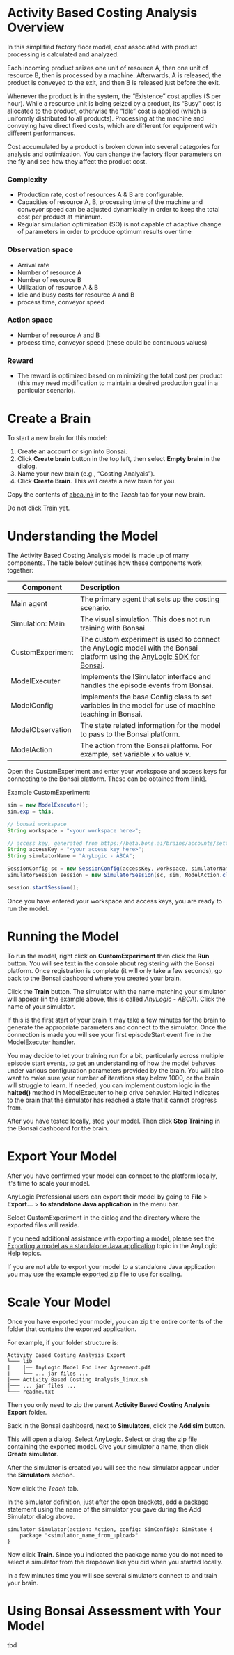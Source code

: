 # Activity Based Costing Analysis Overview
In this simplified factory floor model, cost associated with product processing is calculated and analyzed.

Each incoming product seizes one unit of resource A, then one unit of resource B, then is processed by a machine. Afterwards, A is released, the product is conveyed to the exit, and then B is released just before the exit.

Whenever the product is in the system, the “Existence” cost applies ($ per hour). While a resource unit is being seized by a product, its “Busy” cost is allocated to the product, otherwise the “Idle” cost is applied (which is uniformly distributed to all products). Processing at the machine and conveying have direct fixed costs, which are different for equipment with different performances. 

Cost accumulated by a product is broken down into several categories for analysis and optimization. You can change the factory floor parameters on the fly and see how they affect the product cost.

### Complexity 
-	Production rate, cost of resources A & B are configurable.
-	Capacities of resource A, B, processing time of the machine and conveyor speed can be adjusted dynamically in order to keep the total cost per product at minimum.
-	Regular simulation optimization (SO) is not capable of adaptive change of parameters in order to produce optimum results over time

### Observation space
-	Arrival rate 
-	Number of resource A
-	Number of resource B
-	Utilization of resource A & B 
-	Idle and busy costs for resource A and B
-	process time, conveyor speed 

### Action space
-	Number of resource A and B
-	process time, conveyor speed (these could be continuous values)

### Reward
-	The reward is optimized based on minimizing the total cost per product (this may need modification to maintain a desired production goal in a particular scenario).

# Create a Brain

To start a new brain for this model: 

1. Create an account or sign into Bonsai. 
2. Click **Create brain** button in the top left, then select **Empty brain** in the dialog. 
3. Name your new brain (e.g., “Costing Analyais”). 
4. Click **Create Brain**. This will create a new brain for you.

Copy the contents of <a href="abca.ink">abca.ink</a> in to the *Teach* tab for your new brain. 

Do not click Train yet. 

# Understanding the Model

The Activity Based Costing Analysis model is made up of many components. The table below outlines how these components work together:

| Component   |      Description      |
|----------|:-------------|
| Main agent |  The primary agent that sets up the costing scenario. |
| Simulation: Main |    The visual simulation. This does not run training with Bonsai.   |
| CustomExperiment | The custom experiment is used to connect the AnyLogic model with the Bonsai platform using the <a href="../bonsai3-anylogic">AnyLogic SDK for Bonsai</a>. |
| ModelExecuter | Implements the ISimulator interface and handles the episode events from Bonsai. |
| ModelConfig | Implements the base Config class to set variables in the model for use of machine teaching in Bonsai. |
| ModelObservation | The state related information for the model to pass to the Bonsai platform.  |
| ModelAction | The action from the Bonsai platform. For example, set variable *x* to value *v*. |

Open the CustomExperiment and enter your workspace and access keys for connecting to the Bonsai platform. These can be obtained from [link].

Example CustomExperiment:
```java
sim = new ModelExecutor();
sim.exp = this;

// bonsai workspace
String workspace = "<your workspace here>";

// access key, generated from https://beta.bons.ai/brains/accounts/settings
String accessKey = "<your access key here>";
String simulatorName = "AnyLogic - ABCA";

SessionConfig sc = new SessionConfig(accessKey, workspace, simulatorName);                     
SimulatorSession session = new SimulatorSession(sc, sim, ModelAction.class, ModelConfig.class);

session.startSession();
```

Once you have entered your workspace and access keys, you are ready to run the model.

# Running the Model

To run the model, right click on **CustomExperiment** then click the **Run** button. You will see text in the console about registering with the Bonsai platform. Once registration is complete (it will only take a few seconds), go back to the Bonsai dashboard where you created your brain.

Click the **Train** button. The simulator with the name matching your simulator will appear (in the example above, this is called *AnyLogic - ABCA*). Click the name of your simulator. 

If this is the first start of your brain it may take a few minutes for the brain to generate the appropriate parameters and connect to the simulator. Once the connection is made you will see your first episodeStart event fire in the ModelExecuter handler. 

You may decide to let your training run for a bit, particularly across multiple episode start events, to get an understanding of how the model behaves under various configuration parameters provided by the brain. You will also want to make sure your number of iterations stay below 1000, or the brain will struggle to learn. If needed, you can implement custom logic in the **halted()** method in ModelExecuter to help drive behavior. Halted indicates to the brain that the simulator has reached a state that it cannot progress from.

After you have tested locally, stop your model. Then click **Stop Training** in the Bonsai dashboard for the brain. 

# Export Your Model

After you have confirmed your model can connect to the platform locally, it's time to scale your model.

AnyLogic Professional users can export their model by going to **File** > **Export...** > **to standalone Java application** in the menu bar. 

Select CustomExperiment in the dialog and the directory where the exported files will reside.

If you need additional assistance with exporting a model, please see the <a href="https://help.anylogic.com/index.jsp?topic=%2Fcom.anylogic.help%2Fhtml%2Fstandalone%2FExport_Java_Application.html">Exporting a model as a standalone Java application</a> topic in the AnyLogic Help topics.

If you are not able to export your model to a standalone Java application you may use the example <a href="exported.zip">exported.zip</a> file to use for scaling.

# Scale Your Model

Once you have exported your model, you can zip the entire contents of the folder that contains the exported application. 

For example, if your folder structure is:

```
Activity Based Costing Analysis Export
└─── lib
|    |── AnyLogic Model End User Agreement.pdf
|    └── ... jar files ...      
|─── Activity Based Costing Analysis_linux.sh
|─── ... jar files ...
└─── readme.txt
```

Then you only need to zip the parent **Activity Based Costing Analysis Export** folder. 

Back in the Bonsai dashboard, next to **Simulators**, click the **Add sim** button.

This will open a dialog. Select AnyLogic. Select or drag the zip file containing the exported model. Give your simulator a name, then click **Create simulator**. 

After the simulator is created you will see the new simulator appear under the **Simulators** section.

Now click the *Teach* tab. 

In the simulator definition, just after the open brackets, add a <a href="#">package</a> statement using the name of the simulator you gave during the Add Simulator dialog above.

```
simulator Simulator(action: Action, config: SimConfig): SimState {
	package "<simulator_name_from_upload>"
}
```

Now click **Train**. Since you indicated the package name you do not need to select a simulator from the dropdown like you did when you started locally.

In a few minutes time you will see several simulators connect to and train your brain.  

# Using Bonsai Assessment with Your Model
tbd